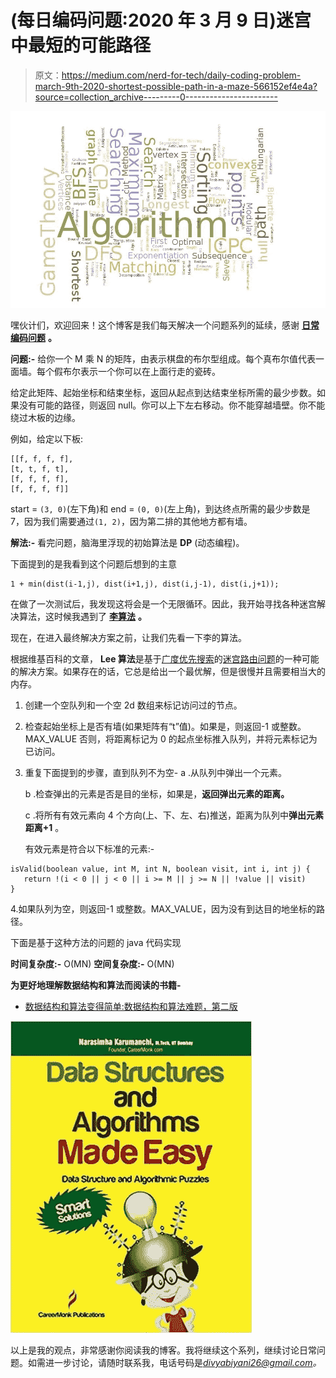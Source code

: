 # (每日编码问题:2020 年 3 月 9 日)迷宫中最短的可能路径

> 原文：<https://medium.com/nerd-for-tech/daily-coding-problem-march-9th-2020-shortest-possible-path-in-a-maze-566152ef4e4a?source=collection_archive---------0----------------------->

![](img/37ea23b3ef6f874e9b53dadb131a5c4a.png)

嘿伙计们，欢迎回来！这个博客是我们每天解决一个问题系列的延续，感谢 [**日常编码问题**](https://www.dailycodingproblem.com/) **。**

**问题:-** 给你一个 M 乘 N 的矩阵，由表示棋盘的布尔型组成。每个真布尔值代表一面墙。每个假布尔表示一个你可以在上面行走的瓷砖。

给定此矩阵、起始坐标和结束坐标，返回从起点到达结束坐标所需的最少步数。如果没有可能的路径，则返回 null。你可以上下左右移动。你不能穿越墙壁。你不能绕过木板的边缘。

例如，给定以下板:

```
[[f, f, f, f],
[t, t, f, t],
[f, f, f, f],
[f, f, f, f]]
```

start = `(3, 0)`(左下角)和 end = `(0, 0)`(左上角)，到达终点所需的最少步数是 7，因为我们需要通过`(1, 2)`，因为第二排的其他地方都有墙。

**解法:-** 看完问题，脑海里浮现的初始算法是 **DP** (动态编程)。

下面提到的是我看到这个问题后想到的主意

```
1 + min(dist(i-1,j), dist(i+1,j), dist(i,j-1), dist(i,j+1));
```

在做了一次测试后，我发现这将会是一个无限循环。因此，我开始寻找各种迷宫解决算法，这时候我遇到了 [**李算法**](https://en.wikipedia.org/wiki/Lee_algorithm) **。**

现在，在进入最终解决方案之前，让我们先看一下李的算法。

根据维基百科的文章， **Lee 算法**是基于[广度优先搜索](https://en.wikipedia.org/wiki/Breadth-first_search)的[迷宫路由问题](https://en.wikipedia.org/wiki/Maze_router)的一种可能的解决方案。如果存在的话，它总是给出一个最优解，但是很慢并且需要相当大的内存。

1.  创建一个空队列和一个空 2d 数组来标记访问过的节点。
2.  检查起始坐标上是否有墙(如果矩阵有“t”值)。如果是，则返回-1 或整数。MAX_VALUE 否则，将距离标记为 0 的起点坐标推入队列，并将元素标记为已访问。
3.  重复下面提到的步骤，直到队列不为空-
    a .从队列中弹出一个元素。

    b .检查弹出的元素是否是目的坐标，如果是，**返回弹出元素的距离。**

    c .将所有有效元素向 4 个方向(上、下、左、右)推送，距离为队列中**弹出元素距离+1** 。

    有效元素是符合以下标准的元素:-

```
isValid(boolean value, int M, int N, boolean visit, int i, int j) {
   return !(i < 0 || j < 0 || i >= M || j >= N || !value || visit)
}
```

4.如果队列为空，则返回-1 或整数。MAX_VALUE，因为没有到达目的地坐标的路径。

下面是基于这种方法的问题的 java 代码实现

**时间复杂度:-** O(MN) **空间复杂度:-** O(MN)

**为更好地理解数据结构和算法而阅读的书籍-**

*   [数据结构和算法变得简单:数据结构和算法难题，第二版](https://amzn.to/2NmpRoy)

![](img/0e365336c5214bdb38df31fa32eced56.png)

以上是我的观点，非常感谢你阅读我的博客。我将继续这个系列，继续讨论日常问题。如需进一步讨论，请随时联系我，电话号码是*divyabiyani26@gmail.com。*